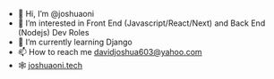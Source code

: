 - 👋 Hi, I’m @joshuaoni
- 👀 I’m interested in Front End (Javascript/React/Next) and Back End (Nodejs) Dev Roles 
- 🌱 I’m currently learning Django 
- 📫 How to reach me davidjoshua603@yahoo.com
- 🕸 [joshuaoni.tech](https://joshuaoni.netlify.app/)

<!---
joshuaoni/joshuaoni is a ✨ special ✨ repository because its `README.md` (this file) appears on your GitHub profile.
You can click the Preview link to take a look at your changes.
--->
